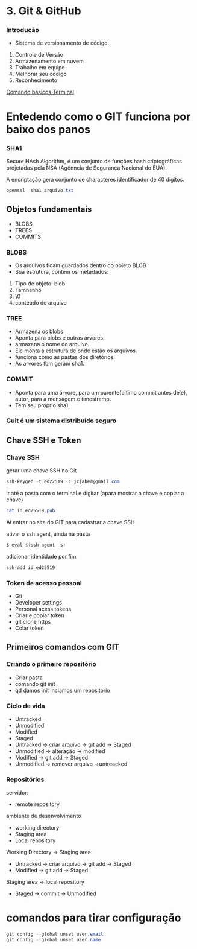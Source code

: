 # 3. Git & GitHub

### Introdução

- Sistema de versionamento de código.
1. Controle de Versão
2. Armazenamento em nuvem
3. Trabalho em equipe
4. Melhorar seu código
5. Reconhecimento

[Comando básicos Terminal](https://www.notion.so/Comando-b-sicos-Terminal-8cb282413b724aa181be78ce45457986)

# Entedendo como o GIT funciona por baixo dos panos

### SHA1

Secure HAsh Algorithm, é um conjunto de funções  hash criptográficas projetadas pela NSA (Agênncia de Segurança Nacional do EUA).

A encriptação gera conjunto de characteres identificador de 40 dígitos.

```powershell
openssl  sha1 arquivo.txt
```

## Objetos fundamentais

- BLOBS
- TREES
- COMMITS

### BLOBS

- Os arquivos ficam guardados dentro do objeto BLOB
- Sua estrutura, contém os metadados:
1. Tipo de objeto: blob
2. Tamnanho
3. \0
4. conteúdo do arquivo

### TREE

- Armazena os blobs
- Aponta para blobs e outras árvores.
- armazena o nome do arquivo.
- Ele monta a estrutura de onde estão os arquivos.
- funciona como as pastas dos diretórios.
- As arvores tbm geram sha1.

### COMMIT

- Aponta para uma árvore, para um parente(ultimo commit antes dele), autor, para a mensagem e timestramp.
- Tem seu próprio sha1.

### Guit é um sistema distribuído seguro

## Chave SSH e Token

### Chave SSH

gerar uma chave SSH no Git

```powershell
ssh-keygen -t ed22519 -c jcjaber@gmail.com
```

ir até a pasta com o terminal e digitar (apara mostrar a chave e copiar a chave)

```powershell
cat id_ed25519.pub
```

Aí entrar no site do GIT para cadastrar a chave SSH

ativar o ssh agent, ainda na pasta

```powershell
$ eval $(ssh-agent -s)
```

adicionar identidade por fim

```powershell
ssh-add id_ed25519
```

### Token de acesso pessoal

- Git
- Developer settings
- Personal acess tokens
- Criar e copiar token
- git clone https
- Colar token

## Primeiros comandos com GIT

### Criando o primeiro repositório

- Criar pasta
- comando git init
- qd damos init inciamos um repositório

### Ciclo de vida

- Untracked
- Unmodified
- Modified
- Staged
- Untracked → criar arquivo → git add → Staged
- Unmodified → alteração → modified
- Modified → git add → Staged
- Unmodified → remover arquivo →untreacked

### Repositórios

servidor:

- remote repository

ambiente de desenvolvimento

- working directory
- Staging area
- Local repository

Working Directory → Staging area

- Untracked → criar arquivo → git add → Staged
- Modified → git add → Staged

 Staging area → local repository

- Staged → commit → Unmodified

### 

# comandos para tirar configuração

```powershell
git config --global unset user.email
git config --global unset user.name
```